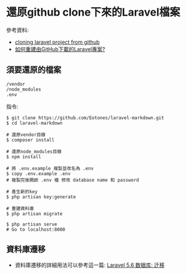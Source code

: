 # 還原github clone下來的Laravel檔案

參考資料:
* [cloning laravel project from github](https://stackoverflow.com/questions/38602321/cloning-laravel-project-from-github)
* [如何重建由GitHub下載的Laravel專案?](https://oomusou.io/laravel/laravel-clone-from-github/)

## 須要還原的檔案

```
/vendor
/node_modules
.env
```

指令:

```shell
$ git clone https://github.com/Eotones/laravel-markdown.git
$ cd laravel-markdown

# 還原vendor目錄
$ composer install

# 還原node_modules目錄
$ npm install

# 將 .env.example 複製並改名為 .env
$ copy .env.example .env
# 複製完後開啟 .env 檔 修改 database name 和 password

# 產生新的key
$ php artisan key:generate

# 重建資料庫
$ php artisan migrate

$ php artisan serve
# Go to localhost:8000
```

## 資料庫遷移

* 資料庫遷移的詳細用法可以參考這一篇: [Laravel 5.6 数据库: 迁移](https://laravel-china.org/docs/laravel/5.6/migrations/1400)